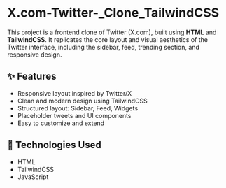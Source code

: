 # X.com-Twitter-_Clone_TailwindCSS

This project is a frontend clone of Twitter (X.com), built using **HTML** and **TailwindCSS**. It replicates the core layout and visual aesthetics of the Twitter interface, including the sidebar, feed, trending section, and responsive design.

## ✨ Features

- Responsive layout inspired by Twitter/X
- Clean and modern design using TailwindCSS
- Structured layout: Sidebar, Feed, Widgets
- Placeholder tweets and UI components
- Easy to customize and extend

## 📁 Technologies Used

- HTML
- TailwindCSS
- JavaScript
